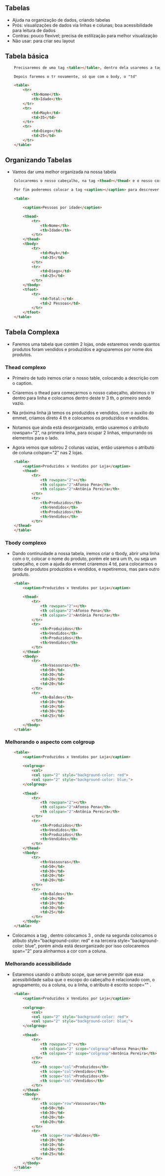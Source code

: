 ## Tabelas

* Ajuda na organização de dados, criando tabelas
* Prós: visualizações de dados via linhas e colunas; boa acessibilidade para leitura de dados
* Contras: pouco flexível; precisa de estilização para melhor visualização
* Não usar: para criar seu layout

## Tabela básica

```html
    Precisaremos de uma tag <table></table>, dentro dela usaremos a tag <tr></tr>(table row) para criar uma linha da tabela, e dentro usaremos a tag <th></th> para cabeçalho

    Depois faremos o tr novamente, só que com o body, o "td"

    <table>
        <tr>
            <th>Nome</th>
            <th>Idade</th>
        </tr>
        <tr>
            <td>Mayk</td>
            <td>35</td>
        </tr>
        <tr>
            <td>Diego</td>
            <td>25</td>
        </tr>
    </table>    
```

## Organizando Tabelas

* Vamos dar uma melhor organizada na nossa tabela

```html
    Colocaremos o nosso cabeçalho, na tag <thead></thead> e o nosso corpo no <tbody></tbody> e criaremos o rodapé usando <tfoot></tfoot> colocando os dados total.

    Por fim poderemos colocar a tag <caption></caption> para descrever sobre o que a nossa tabela é, ficando mais ou menos assim:

    <table>

        <caption>Pessoas por idade</caption>

        <thead>
            <tr>
                <th>Nome</th>
                <th>Idade</th>
            </tr>
        </thead>
        <tbody>
            <tr>
                <td>Mayk</td>
                <td>35</td>
            </tr>
            <tr>
                <td>Diego</td>
                <td>25</td>
            </tr>
        </tbody>
        <tfoot>
            <tr>
                <td>Total:</td>
                <td>2 Pessoas</td>
            </tr>
        </tfoot>
    </table>    
```

## Tabela Complexa

* Faremos uma tabela que contém 2 lojas, onde estaremos vendo quantos produtos foram vendidos e produzidos e agruparemos por nome dos produtos.

### Thead complexo

* Primeiro de tudo iremos criar o nosso table, colocando a descrição com o caption.

* Criaremos o thead para começarmos o nosso cabeçalho, abrimos o tr dentro para linha e colocamos dentro deste tr 3 th, o primeiro sendo vazio.

* Na próxima linha já temos os produzidos e vendidos, com o auxilio do emmet, criamos direto 4 th e colocamos os produzidos e vendidos.

* Notamos que ainda está desorganizado, então usaremos o atributo rowspan="2", na primeira linha, para ocupar 2 linhas, empurrando os elementos para o lado.

* Agora vemos que sobrou 2 colunas vazias, então usaremos o atributo de coluna colspan="2" nas 2 lojas.

```html
    <table>
        <caption>Produzidos x Vendidos por Loja</caption>
        <thead>
            <tr>
                <th rowspan="2"></th>
                <th colspan="2">Afonso Pena</th>
                <th colspan="2">Antônia Pereira</th>
            </tr>
            <tr>
                <th>Produzidos</th>
                <th>Vendidos</th>
                <th>Produzidos</th>
                <th>Vendidos</th>
            </tr>
    </thead>
    </table>
```

### Tbody complexo

* Dando continuidade a nossa tabela, iremos criar o tbody, abrir uma linha com o tr, colocar o nome do produto, porém ele será um th, ou seja um cabeçalho, e com a ajuda do emmet criaremos 4 td, para colocarmos o tanto de produtos produzidos e vendidos, e repetiremos, mas para outro produto.

```html
    <table>
        <caption>Produzidos x Vendidos por Loja</caption>

        <thead>
            <tr>
                <th rowspan="2"></th>
                <th colspan="2">Afonso Pena</th>
                <th colspan="2">Antônia Pereira</th>
            </tr>
            <tr>
                <th>Produzidos</th>
                <th>Vendidos</th>
                <th>Produzidos</th>
                <th>Vendidos</th>
            </tr>
        </thead>
        <tbody>
            <tr>
                <th>Vassouras</th>
                <td>50</td>
                <td>30</td>
                <td>20</td>
                <td>20</td>
            </tr>
            <tr>
                <th>Baldes</th>
                <td>10</td>
                <td>10</td>
                <td>30</td>
                <td>25</td>
            </tr>
        </tbody>
    </table>
```

### Melhorando o aspecto com colgroup

```html   
    <table>
        <caption>Produzidos x Vendidos por Loja</caption>
    
        <colgroup>
            <col>
            <col span="2" style="background-color: red">
            <col span="2" style="background-color: blue;">
        </colgroup>
        
        <thead>
            <tr>
                <th rowspan="2"></th>
                <th colspan="2">Afonso Pena</th>
                <th colspan="2">Antônia Pereira</th>
            </tr>
            <tr>
                <th>Produzidos</th>
                <th>Vendidos</th>
                <th>Produzidos</th>
                <th>Vendidos</th>
            </tr>
        </thead>
        <tbody>
            <tr>
                <th>Vassouras</th>
                <td>50</td>
                <td>30</td>
                <td>20</td>
                <td>20</td>
            </tr>
            <tr>
                <th>Baldes</th>
                <td>10</td>
                <td>10</td>
                <td>30</td>
                <td>25</td>
            </tr>
        </tbody>
    </table>
```

* Colocamos a tag <colgroup></colgroup>, dentro colocamos 3 <col>, onde na segunda colocamos o atibuto style="background-color: red" e na terceira style="background-color: blue", porém ainda está desorganizado por isso colocaremos span="2" para alinharmos a cor com a coluna.


### Melhorando acessibilidade

* Estaremos usando o atributo scope, que serve permitir que essa acessibilidade saiba que o escopo do cabeçalho é relacionado com, o agrupamento, ou a coluna, ou a linha, o atributo é escrito scope="" .

```html   
    <table>
        <caption>Produzidos x Vendidos por Loja</caption>
    
        <colgroup>
            <col>
            <col span="2" style="background-color: red">
            <col span="2" style="background-color: blue;">
        </colgroup>
    
        <thead>
            <tr>
                <th rowspan="2"></th>
                <th colspan="2" scope="colgroup">Afonso Pena</th>
                <th colspan="2" scope="colgroup">Antônia Pereira</th>
            </tr>
            <tr>
                <th scope="col">Produzidos</th>
                <th scope="col">Vendidos</th>
                <th scope="col">Produzidos</th>
                <th scope="col">Vendidos</th>
            </tr>
        </thead>
        <tbody>
            <tr>
                <th scope="row">Vassouras</th>
                <td>50</td>
                <td>30</td>
                <td>20</td>
                <td>20</td>
            </tr>
            <tr>
                <th scope="row">Baldes</th>
                <td>10</td>
                <td>10</td>
                <td>30</td>
                <td>25</td>
            </tr>
        </tbody>
    </table>
    ```